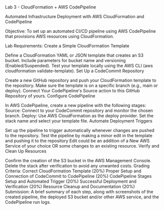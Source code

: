 Lab 3 - CloudFormation + AWS CodePipeline

Automated Infrastructure Deployment with AWS CloudFormation and CodePipeline

Objective:
To set up an automated CI/CD pipeline using AWS CodePipeline that provisions AWS resources using CloudFormation.

Lab Requirements:
Create a Simple CloudFormation Template

Define a CloudFormation YAML or JSON template that creates an S3 bucket.
Include parameters for bucket name and versioning (Enabled/Suspended).
Test your template locally using the AWS CLI (aws cloudformation validate-template).
Set Up a CodeCommit Repository

Create a new GitHub repository and push your CloudFormation template to the repository.
Make sure the template is on a specific branch (e.g., main or deploy).
Connect Your CodePipeline's Source action to this GitHub Repository of yours.
Configure CodePipeline

In AWS CodePipeline, create a new pipeline with the following stages:
Source: Connect to your CodeCommit repository and monitor the chosen branch.
Deploy: Use AWS CloudFormation as the deploy provider. Set the stack name and select your template file.
Automate Deployment Triggers

Set up the pipeline to trigger automatically whenever changes are pushed to the repository.
Test the pipeline by making a minor edit in the template and pushing it to the repository
Edit could be an addition of a New AWS Service of your choice
OR some changes to an existing resource.
Verify and Clean Up Resources

Confirm the creation of the S3 bucket in the AWS Management Console.
Delete the stack after verification to avoid any unwanted costs.
Grading Criteria:
Correct CloudFormation Template (20%)
Proper Setup and Connection of CodeCommit to CodePipeline (20%)
CodePipeline Stages Setup and Automated Trigger (20%)
Successful Deployment and Verification (20%)
Resource Cleanup and Documentation (20%)
Submission:
A brief summary of each step, along with screenshots of the created pipeline, the deployed S3 bucket and/or other AWS service, and the CodePipeline run logs.
